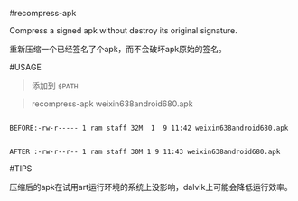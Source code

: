 #recompress-apk

Compress a signed apk without destroy its original signature.

重新压缩一个已经签名了个apk，而不会破坏apk原始的签名。

#USAGE

> 添加到 `$PATH` 

> recompress-apk weixin638android680.apk 

<code>
BEFORE:-rw-r----- 1 ram staff 32M  1  9 11:42 weixin638android680.apk

AFTER :-rw-r--r-- 1 ram staff 30M  1  9 11:43 weixin638android680.apk
</code>

#TIPS

压缩后的apk在试用art运行环境的系统上没影响，dalvik上可能会降低运行效率。